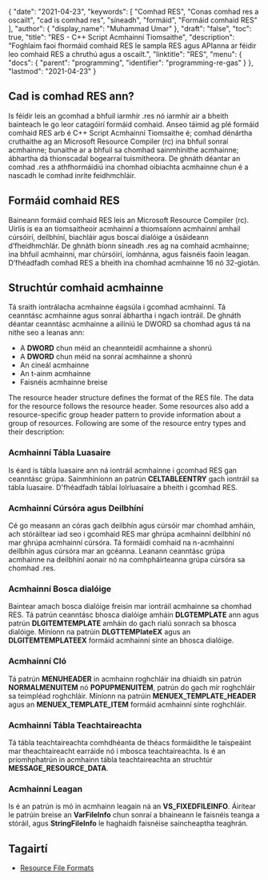 {
  "date": "2021-04-23",
  "keywords": [
"Comhad RES",
"Conas comhad res a oscailt",
"cad is comhad res",
"síneadh",
"formáid",
"Formáid comhaid RES"
],
  "author": {
    "display_name": "Muhammad Umar"
},
  "draft": "false",
  "toc": true,
  "title": "RES - C++ Script Acmhainní Tiomsaithe",
  "description": "Foghlaim faoi fhormáid comhaid RES le sampla RES agus APIanna ar féidir leo comhaid RES a chruthú agus a oscailt.",
  "linktitle": "RES",
  "menu": {
    "docs": {
      "parent": "programming",
      "identifier": "programming-re-gas"
}
},
  "lastmod": "2021-04-23"
}

## Cad is comhad RES ann?
Is féidir leis an gcomhad a bhfuil iarmhír .res nó iarmhír air a bheith bainteach le go leor catagóirí formáid comhaid. Anseo táimid ag plé formáid comhaid RES arb é C++ Script Acmhainní Tiomsaithe é; comhad dénártha cruthaithe ag an Microsoft Resource Compiler (rc) ina bhfuil sonraí acmhainne; bunaithe ar a bhfuil sa chomhad sainmhínithe acmhainne; ábhartha dá thionscadal bogearraí tuismitheora. De ghnáth déantar an comhad .res a athfhormáidiú ina chomhad oibiachta acmhainne chun é a nascadh le comhad inrite feidhmchláir.

## Formáid comhaid RES
Baineann formáid comhaid RES leis an Microsoft Resource Compiler (rc). Uirlis is ea an tiomsaitheoir acmhainní a thiomsaíonn acmhainní amhail cúrsóirí, deilbhíní, biachláir agus boscaí dialóige a úsáideann d’fheidhmchlár. De ghnáth bíonn síneadh .res ag na comhaid acmhainne; ina bhfuil acmhainní, mar chúrsóirí, íomhánna, agus faisnéis faoin leagan. D’fhéadfadh comhad RES a bheith ina chomhad acmhainne 16 nó 32-giotán.
## Struchtúr comhaid acmhainne
Tá sraith iontrálacha acmhainne éagsúla i gcomhad acmhainní. Tá ceanntásc acmhainne agus sonraí ábhartha i ngach iontráil. De ghnáth déantar ceanntásc acmhainne a ailíniú le DWORD sa chomhad agus tá na nithe seo a leanas ann:

- A **DWORD** chun méid an cheannteidil acmhainne a shonrú
- A **DWORD** chun méid na sonraí acmhainne a shonrú
- An cineál acmhainne
- An t-ainm acmhainne
- Faisnéis acmhainne breise

The resource header structure defines the format of the RES file. The data for the resource follows the resource header. Some resources also add a resource-specific group header pattern to provide information about a group of resources. Following are some of the resource entry types and their description:

### Acmhainní Tábla Luasaire
Is éard is tábla luasaire ann ná iontráil acmhainne i gcomhad RES gan ceanntásc grúpa. Sainmhíníonn an patrún **CELTABLEENTRY** gach iontráil sa tábla luasaire. D'fhéadfadh táblaí Iolrluasaire a bheith i gcomhad RES.

### Acmhainní Cúrsóra agus Deilbhíní
Cé go measann an córas gach deilbhín agus cúrsóir mar chomhad amháin, ach stóráiltear iad seo i gcomhaid RES mar ghrúpa acmhainní deilbhíní nó mar ghrúpa acmhainní cúrsóra. Tá formáidí comhaid na n-acmhainní deilbhín agus cúrsóra mar an gcéanna. Leanann ceanntásc grúpa acmhainne na deilbhíní aonair nó na comhpháirteanna grúpa cúrsóra sa chomhad .res.

### Acmhainní Bosca dialóige
Baintear amach bosca dialóige freisin mar iontráil acmhainne sa chomhad RES. Tá patrún ceanntásc bhosca dialóige amháin **DLGTEMPLATE** ann agus patrún **DLGITEMTEMPLATE** amháin do gach rialú sonrach sa bhosca dialóige. Míníonn na patrúin **DLGTTEMPlateEX** agus an **DLGITEMTEMPLATEEX** formáid acmhainní sínte an bhosca dialóige.

### Acmhainní Cló
Tá patrún **MENUHEADER** in acmhainn roghchláir ina dhiaidh sin patrún **NORMALMENUITEM** nó **POPUPMENUITEM**, patrún do gach mír roghchláir sa teimpléad roghchláir. Míníonn na patrúin **MENUEX_TEMPLATE_HEADER** agus an **MENUEX_TEMPLATE_ITEM** formáid acmhainní sínte roghchláir.

### Acmhainní Tábla Teachtaireachta
Tá tábla teachtaireachta comhdhéanta de théacs formáidithe le taispeáint mar theachtaireacht earráide nó i mbosca teachtaireachta. Is é an príomhphatrún in acmhainn tábla teachtaireachta an struchtúr **MESSAGE_RESOURCE_DATA**.

### Acmhainní Leagan
Is é an patrún is mó in acmhainn leagain ná an **VS_FIXEDFILEINFO**. Áirítear le patrúin breise an **VarFileInfo** chun sonraí a bhaineann le faisnéis teanga a stóráil, agus **StringFileInfo** le haghaidh faisnéise saincheaptha teaghrán.




## Tagairtí

 * [Resource File Formats](https://learn.microsoft.com/en-us/windows/win32/menurc/resource-file-formats)
 
 


